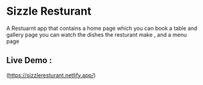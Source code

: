 # Sizzle Resturant

A Restuarnt app that contains a home page which you can book a table and gallery page you can watch the dishes the resturant make , and a menu page

## Live Demo :

(https://sizzleresturant.netlify.app/)

